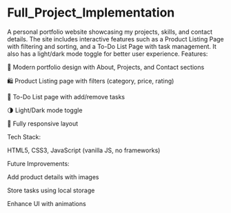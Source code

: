 # Full_Project_Implementation
A personal portfolio website showcasing my projects, skills, and contact details. The site includes interactive features such as a Product Listing Page with filtering and sorting, and a To-Do List Page with task management. It also has a light/dark mode toggle for better user experience.
Features:

🎨 Modern portfolio design with About, Projects, and Contact sections

🛍 Product Listing page with filters (category, price, rating)

📝 To-Do List page with add/remove tasks

🌗 Light/Dark mode toggle

📱 Fully responsive layout

Tech Stack:

HTML5, CSS3, JavaScript (vanilla JS, no frameworks)

Future Improvements:

Add product details with images

Store tasks using local storage

Enhance UI with animations
